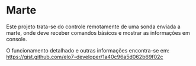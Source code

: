 # Marte
Este projeto trata-se do controle remotamente de uma sonda enviada a marte, onde deve receber comandos básicos e mostrar as informações em console.

O funcionamento detalhado e outras informações encontra-se em: 
https://gist.github.com/elo7-developer/1a40c96a5d062b69f02c
